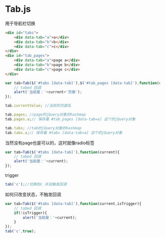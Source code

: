 # Tab.js

用于导航栏切换

```html
<div id="tabs">
	<div data-tab="a">a</div>
	<div data-tab="b">b</div>
	<div data-tab="c">c</div>
</div>
<div id="tab_pages">
	<div data-tab="a">page a</div>
	<div data-tab="b">page b</div>
	<div data-tab="c">page c</div>
</div>
```

```javascript
var tab=Tab($('#tabs [data-tab]'),$('#tab_pages [data-tab]'),function(current){
	// tabed 回调
	alert('当前是：'+current+'页面');
});
```


```javascript
tab.currentValue; //当前的页面名

tab.pages; //page的jQuery对象的hashmap
tab.pages.a;// 保存着 #tab_pages [data-tab=a] 这个的jQuery对象

tab.tabs; //tab的jQuery对象的hashmap
tab.tabs.a;// 保存着 #tabs [data-tab=a] 这个的jQuery对象
```

当然没有page也是可以的，这时就像radio标签

```javascript
var tab=Tab($('#tabs [data-tab]'),function(current){
	// tabed 回调
	alert('当前是：'+current);
});
```

trigger

```javascript
tab('c');//切换到c 并且触发回调
```

如何只改变状态，不触发回调

```javascript
var tab=Tab($('#tabs [data-tab]'),function(current,isTrigger){
	// tabed 回调
	if(!isTrigger){
		alert('当前是：'+current);
	}
});
tab('c',true);
```